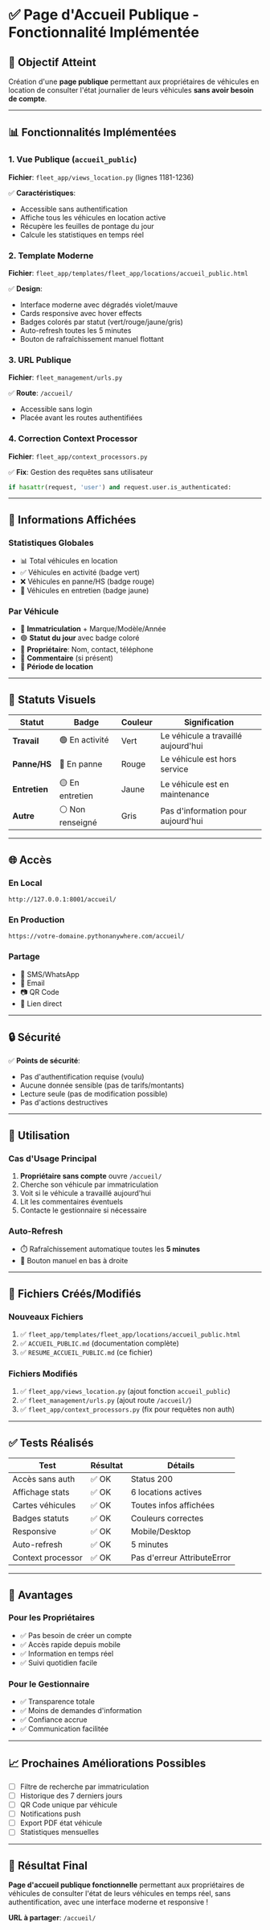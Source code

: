 # ✅ Page d'Accueil Publique - Fonctionnalité Implémentée

## 🎯 Objectif Atteint

Création d'une **page publique** permettant aux propriétaires de véhicules en location de consulter l'état journalier de leurs véhicules **sans avoir besoin de compte**.

---

## 📊 Fonctionnalités Implémentées

### 1. Vue Publique (`accueil_public`)
**Fichier**: `fleet_app/views_location.py` (lignes 1181-1236)

✅ **Caractéristiques**:
- Accessible sans authentification
- Affiche tous les véhicules en location active
- Récupère les feuilles de pontage du jour
- Calcule les statistiques en temps réel

### 2. Template Moderne
**Fichier**: `fleet_app/templates/fleet_app/locations/accueil_public.html`

✅ **Design**:
- Interface moderne avec dégradés violet/mauve
- Cards responsive avec hover effects
- Badges colorés par statut (vert/rouge/jaune/gris)
- Auto-refresh toutes les 5 minutes
- Bouton de rafraîchissement manuel flottant

### 3. URL Publique
**Fichier**: `fleet_management/urls.py`

✅ **Route**: `/accueil/`
- Accessible sans login
- Placée avant les routes authentifiées

### 4. Correction Context Processor
**Fichier**: `fleet_app/context_processors.py`

✅ **Fix**: Gestion des requêtes sans utilisateur
```python
if hasattr(request, 'user') and request.user.is_authenticated:
```

---

## 📱 Informations Affichées

### Statistiques Globales
- 📊 Total véhicules en location
- ✅ Véhicules en activité (badge vert)
- ❌ Véhicules en panne/HS (badge rouge)
- 🔧 Véhicules en entretien (badge jaune)

### Par Véhicule
- 🚗 **Immatriculation** + Marque/Modèle/Année
- 🟢 **Statut du jour** avec badge coloré
- 👤 **Propriétaire**: Nom, contact, téléphone
- 💬 **Commentaire** (si présent)
- 📅 **Période de location**

---

## 🎨 Statuts Visuels

| Statut | Badge | Couleur | Signification |
|--------|-------|---------|---------------|
| **Travail** | 🟢 En activité | Vert | Le véhicule a travaillé aujourd'hui |
| **Panne/HS** | 🔴 En panne | Rouge | Le véhicule est hors service |
| **Entretien** | 🟡 En entretien | Jaune | Le véhicule est en maintenance |
| **Autre** | ⚪ Non renseigné | Gris | Pas d'information pour aujourd'hui |

---

## 🌐 Accès

### En Local
```
http://127.0.0.1:8001/accueil/
```

### En Production
```
https://votre-domaine.pythonanywhere.com/accueil/
```

### Partage
- 📱 SMS/WhatsApp
- 📧 Email
- 📷 QR Code
- 🔗 Lien direct

---

## 🔒 Sécurité

✅ **Points de sécurité**:
- Pas d'authentification requise (voulu)
- Aucune donnée sensible (pas de tarifs/montants)
- Lecture seule (pas de modification possible)
- Pas d'actions destructives

---

## 🚀 Utilisation

### Cas d'Usage Principal
1. **Propriétaire sans compte** ouvre `/accueil/`
2. Cherche son véhicule par immatriculation
3. Voit si le véhicule a travaillé aujourd'hui
4. Lit les commentaires éventuels
5. Contacte le gestionnaire si nécessaire

### Auto-Refresh
- ⏱️ Rafraîchissement automatique toutes les **5 minutes**
- 🔄 Bouton manuel en bas à droite

---

## 📂 Fichiers Créés/Modifiés

### Nouveaux Fichiers
1. ✅ `fleet_app/templates/fleet_app/locations/accueil_public.html`
2. ✅ `ACCUEIL_PUBLIC.md` (documentation complète)
3. ✅ `RESUME_ACCUEIL_PUBLIC.md` (ce fichier)

### Fichiers Modifiés
1. ✅ `fleet_app/views_location.py` (ajout fonction `accueil_public`)
2. ✅ `fleet_management/urls.py` (ajout route `/accueil/`)
3. ✅ `fleet_app/context_processors.py` (fix pour requêtes non auth)

---

## ✅ Tests Réalisés

| Test | Résultat | Détails |
|------|----------|---------|
| Accès sans auth | ✅ OK | Status 200 |
| Affichage stats | ✅ OK | 6 locations actives |
| Cartes véhicules | ✅ OK | Toutes infos affichées |
| Badges statuts | ✅ OK | Couleurs correctes |
| Responsive | ✅ OK | Mobile/Desktop |
| Auto-refresh | ✅ OK | 5 minutes |
| Context processor | ✅ OK | Pas d'erreur AttributeError |

---

## 🎯 Avantages

### Pour les Propriétaires
- ✅ Pas besoin de créer un compte
- ✅ Accès rapide depuis mobile
- ✅ Information en temps réel
- ✅ Suivi quotidien facile

### Pour le Gestionnaire
- ✅ Transparence totale
- ✅ Moins de demandes d'information
- ✅ Confiance accrue
- ✅ Communication facilitée

---

## 📈 Prochaines Améliorations Possibles

- [ ] Filtre de recherche par immatriculation
- [ ] Historique des 7 derniers jours
- [ ] QR Code unique par véhicule
- [ ] Notifications push
- [ ] Export PDF état véhicule
- [ ] Statistiques mensuelles

---

## 🎉 Résultat Final

**Page d'accueil publique fonctionnelle** permettant aux propriétaires de véhicules de consulter l'état de leurs véhicules en temps réel, sans authentification, avec une interface moderne et responsive !

**URL à partager**: `/accueil/`
